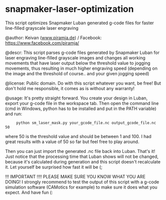 # snapmaker-laser-optimization
This script optimizes Snapmaker Luban generated g-code files for faster line-filled grayscale laser engraving

@author: Keivan (www.piramja.de) / Facebook: https://www.facebook.com/piramja/

@descr: This script parses g-code files generated by Snapmaker Luban for laser engraving line-filled grayscale images and changes all working movements that have laser output below the threshold value to jogging movements, thus resulting in much higher engraving speed (depending on the image and the threshold of course.. and your given jogging speed)

@license: Public domain. Do with this script whatever you want, be free! But don't hold me responsible, it comes as is without any warranty!

@usage: It's pretty straight forward. You create your design in Luban, export your g-code file in the workspace tab.
         Then open the command line (cmd in Windows, python has to be installed and put in the PATH variable) and run:

         python sm_laser_mask.py your_gcode_file.nc output_gcode_file.nc 50

where 50 is the threshold value and should be between 1 and 100. I had great results with a value of 50 so far but feel free to play around.

Then you can just import the generated .nc file back into Luban. That's it! Just notice that the processing time that Luban shows will not be changed, because it's calculated during generation and this script doesn't recalculate it. Let yourself be surprised how fast it will be (;

!!! IMPORTANT !!!!
PLEASE MAKE SURE YOU KNOW WHAT YOU ARE DOING! I strongly recommend to test the output of this script with a g-code simulation software (CAMotics for example) to make sure it does what you expect. And have fun (:
